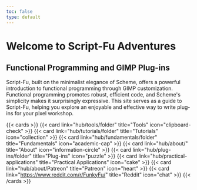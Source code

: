 ```yaml
---
toc: false
type: default
---
```


# Welcome to Script-Fu Adventures

## Functional Programming and GIMP Plug-ins

Script-Fu, built on the minimalist elegance of Scheme, offers a powerful introduction to functional programming through GIMP customization. Functional programming promotes robust, efficient code, and Scheme's simplicity makes it surprisingly expressive. This site serves as a guide to Script-Fu, helping you explore an enjoyable and effective way to write plug-ins for your pixel workshop.

{{< cards >}}
  {{< card link="hub/tools/folder" title="Tools" icon="clipboard-check" >}}
  {{< card link="hub/tutorials/folder" title="Tutorials" icon="collection" >}}
  {{< card link="hub/fundamentals/folder" title="Fundamentals" icon="academic-cap" >}}
  {{< card link="hub/about/" title="About" icon="information-circle" >}}
  {{< card link="hub/plug-ins/folder" title="Plug-ins" icon="puzzle" >}}
  {{< card link="hub/practical-applications" title="Practical Applications" icon="cake" >}}
  {{< card link="hub/about/Patreon" title="Patreon" icon="heart" >}}
  {{< card link="https://www.reddit.com/r/FunkyFu/" title="Reddit" icon="chat" >}}
{{< /cards >}}
